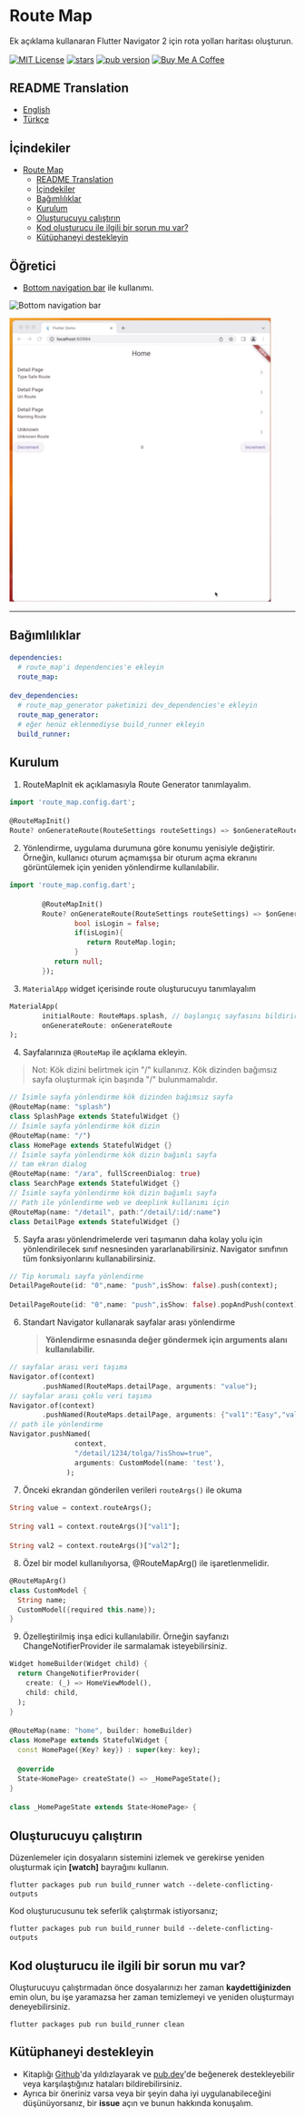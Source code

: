 # Route Map
Ek açıklama kullanaran Flutter Navigator 2 için rota yolları haritası oluşturun.

<p>    
<a href="https://img.shields.io/badge/License-MIT-green"><img     
align="center" src="https://img.shields.io/badge/License-MIT-green" alt="MIT License"></a>      
<a href="https://github.com/emintolgahanpolat/route_map"><img align="center" src="https://img.shields.io/github/stars/emintolgahanpolat/route_map?style=flat&logo=github&colorB=green&label=stars" alt="stars"></a>      
<a href="https://pub.dev/packages/route_map"><img     
align="center" src="https://img.shields.io/pub/v/route_map.svg?" alt="pub version"></a>      
<a href="https://www.buymeacoffee.com/emintpolat" target="_blank"><img align="center" src="https://cdn.buymeacoffee.com/buttons/v2/default-yellow.png" alt="Buy Me A Coffee" height="30px" width= "108px"></a>    
<p>  

## README Translation
- [English](https://github.com/emintolgahanpolat/route_map/blob/main/route_map/README.md)
- [Türkçe](https://github.com/emintolgahanpolat/route_map/blob/main/route_map/README.tr.md)

## İçindekiler
- [Route Map](#route-map)
  - [README Translation](#readme-translation)
  - [İçindekiler](#i̇çindekiler)
  - [Bağımlılıklar](#bağımlılıklar)
  - [Kurulum](#kurulum)
  - [Oluşturucuyu çalıştırın](#oluşturucuyu-çalıştırın)
  - [Kod oluşturucu ile ilgili bir sorun mu var?](#kod-oluşturucu-ile-ilgili-bir-sorun-mu-var)
  - [Kütüphaneyi destekleyin](#kütüphaneyi-destekleyin)

## Öğretici 
-  [Bottom navigation bar](https://medium.com/@emintolgahanpolat/flutter-bottom-navigation-bar-with-multiple-navigators-676eacdc0611) ile kullanımı.


![Bottom navigation bar](/route_map/example/art/bottom_nav_bar.gif "Bottom navigation bar")


![web](/route_map/example/art/web.gif "web")

---
## Bağımlılıklar
```yaml  
dependencies:  
  # route_map'i dependencies'e ekleyin  
  route_map:  
  
dev_dependencies:  
  # route_map_generator paketimizi dev_dependencies'e ekleyin
  route_map_generator:  
  # eğer henüz eklenmediyse build_runner ekleyin  
  build_runner:  
```  
## Kurulum

1. RouteMapInit ek açıklamasıyla Route Generator tanımlayalım.
```dart
import 'route_map.config.dart';

@RouteMapInit()
Route? onGenerateRoute(RouteSettings routeSettings) => $onGenerateRoute(routeSettings);
```

2. Yönlendirme, uygulama durumuna göre konumu yenisiyle değiştirir. Örneğin, kullanıcı oturum açmamışsa bir oturum açma ekranını görüntülemek için yeniden yönlendirme kullanılabilir.

```dart
import 'route_map.config.dart';

        @RouteMapInit()
        Route? onGenerateRoute(RouteSettings routeSettings) => $onGenerateRoute(routeSettings,redirect:(){
                bool isLogin = false;
                if(isLogin){
                   return RouteMap.login;
                }
           return null;
        });
```
3. `MaterialApp` widget içerisinde route oluşturucuyu tanımlayalım
```dart        
MaterialApp(
        initialRoute: RouteMaps.splash, // başlangıç sayfasını bildirir.
        onGenerateRoute: onGenerateRoute
);
```
4. Sayfalarınıza `@RouteMap` ile açıklama ekleyin.
>Not: Kök dizini belirtmek için "/" kullanınız. Kök dizinden bağımsız sayfa oluşturmak için başında "/" bulunmamalıdır.

```dart
// İsimle sayfa yönlendirme kök dizinden bağımsız sayfa
@RouteMap(name: "splash")
class SplashPage extends StatefulWidget {}
// İsimle sayfa yönlendirme kök dizin
@RouteMap(name: "/")
class HomePage extends StatefulWidget {}
// İsimle sayfa yönlendirme kök dizin bağımlı sayfa
// tam ekran dialog
@RouteMap(name: "/ara", fullScreenDialog: true)
class SearchPage extends StatefulWidget {}
// İsimle sayfa yönlendirme kök dizin bağımlı sayfa
// Path ile yönlendirme web ve deeplink kullanımı için
@RouteMap(name: "/detail", path:"/detail/:id/:name")
class DetailPage extends StatefulWidget {}
```
5. Sayfa arası yönlendrimelerde veri taşımanın daha kolay yolu için yönlendirilecek sınıf nesnesinden yararlanabilirsiniz. Navigator sınıfının tüm fonksiyonlarını kullanabilirsiniz.
```dart  
// Tip korumalı sayfa yönlendirme
DetailPageRoute(id: "0",name: "push",isShow: false).push(context);

DetailPageRoute(id: "0",name: "push",isShow: false).popAndPush(context);
```
6. Standart Navigator kullanarak sayfalar arası yönlendirme
   >**Yönlendirme esnasında değer göndermek için arguments alanı kullanılabilir.**
```dart
// sayfalar arası veri taşıma
Navigator.of(context)
        .pushNamed(RouteMaps.detailPage, arguments: "value");
// sayfalar arası çoklu veri taşıma
Navigator.of(context)
        .pushNamed(RouteMaps.detailPage, arguments: {"val1":"Easy","val2":"Route"});
// path ile yönlendirme
Navigator.pushNamed(
                context,
                "/detail/1234/tolga/?isShow=true",
                arguments: CustomModel(name: 'test'),
              );
```
7. Önceki ekrandan gönderilen verileri `routeArgs()` ile okuma
```dart
String value = context.routeArgs();

String val1 = context.routeArgs()["val1"];

String val2 = context.routeArgs()["val2"];
```
8. Özel bir model kullanılıyorsa, @RouteMapArg() ile işaretlenmelidir.
```dart
@RouteMapArg()
class CustomModel {
  String name;
  CustomModel({required this.name});
}
```
9. Özelleştirilmiş inşa edici kullanılabilir. Örneğin sayfanızı ChangeNotifierProvider ile sarmalamak isteyebilirsiniz.
```dart
Widget homeBuilder(Widget child) {
  return ChangeNotifierProvider(
    create: (_) => HomeViewModel(),
    child: child,
  );
}

@RouteMap(name: "home", builder: homeBuilder)
class HomePage extends StatefulWidget {
  const HomePage({Key? key}) : super(key: key);

  @override
  State<HomePage> createState() => _HomePageState();
}

class _HomePageState extends State<HomePage> {
```
## Oluşturucuyu çalıştırın 
Düzenlemeler için dosyaların sistemini izlemek ve gerekirse yeniden oluşturmak için **[watch]** bayrağını kullanın.
```terminal  
flutter packages pub run build_runner watch --delete-conflicting-outputs 
```
Kod oluşturucusunu tek seferlik çalıştırmak istiyorsanız;
```terminal  
flutter packages pub run build_runner build --delete-conflicting-outputs 
```

## Kod oluşturucu ile ilgili bir sorun mu var?

Oluşturucuyu çalıştırmadan önce dosyalarınızı her zaman **kaydettiğinizden** emin olun, bu işe yaramazsa her zaman temizlemeyi ve yeniden oluşturmayı deneyebilirsiniz.

```terminal  
flutter packages pub run build_runner clean  
```  

## Kütüphaneyi destekleyin

- Kitaplığı [Github](https://github.com/emintolgahanpolat/route_map)'da yıldızlayarak ve [pub.dev](https://pub.dev/packages/route_map)'de beğenerek destekleyebilir veya karşılaştığınız hataları bildirebilirsiniz.
- Ayrıca bir öneriniz varsa veya bir şeyin daha iyi uygulanabileceğini düşünüyorsanız, bir **issue** açın ve bunun hakkında konuşalım.
